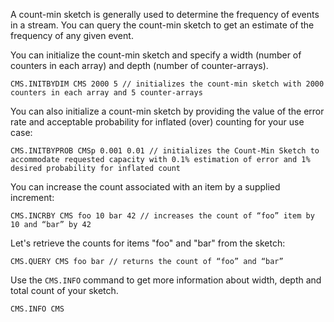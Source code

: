 A count-min sketch is generally used to determine the frequency of events in a stream. You can query the count-min sketch to get an estimate of the frequency of any given event.

You can initialize the count-min sketch and specify a width (number of counters in each array) and depth (number of counter-arrays).

```redis Initialize A Sketch With Dimensions
CMS.INITBYDIM CMS 2000 5 // initializes the count-min sketch with 2000 counters in each array and 5 counter-arrays

```

You can also initialize a count-min sketch by providing the value of the error rate and acceptable probability for inflated (over) counting for your use case:


```redis Initialize A Sketch With Tolerances
CMS.INITBYPROB CMSp 0.001 0.01 // initializes the Count-Min Sketch to accommodate requested capacity with 0.1% estimation of error and 1% desired probability for inflated count

```

You can increase the count associated with an item by a supplied increment:

```redis Update
CMS.INCRBY CMS foo 10 bar 42 // increases the count of “foo” item by 10 and “bar” by 42

```

Let's retrieve the counts for items "foo" and "bar" from the sketch:

```redis Return Query
CMS.QUERY CMS foo bar // returns the count of “foo” and “bar”
```

Use the `CMS.INFO` command to get more information about width, depth and total count of your sketch.

```redis Information About The Sketch
CMS.INFO CMS

```